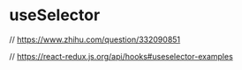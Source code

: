 # useSelector

// https://www.zhihu.com/question/332090851

// https://react-redux.js.org/api/hooks#useselector-examples
